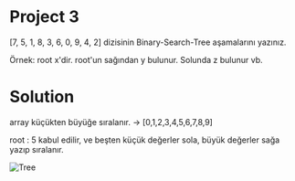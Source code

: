 # Project 3

[7, 5, 1, 8, 3, 6, 0, 9, 4, 2] dizisinin Binary-Search-Tree aşamalarını yazınız.

Örnek: root x'dir. root'un sağından y bulunur. Solunda z bulunur vb.

# Solution

array küçükten büyüğe sıralanır. -> [0,1,2,3,4,5,6,7,8,9]


root : 5 kabul edilir, ve beşten küçük değerler sola, büyük değerler sağa yazıp sıralanır.


![Tree](https://user-images.githubusercontent.com/54582380/147022326-b1ec4eac-fd13-43ac-837e-e2fb520e5ada.png)










